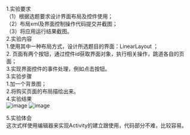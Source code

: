 1.实验要求  
（1）根据选题要求设计界面布局及控件使用；  
（2）布局xml及界面控制操作代码提交并截图；  
（3）将应用运行结果截图。  
2.实验内容  
1.使用其中一种布局方式，设计所选题目的界面：LinearLayout ；  
2. 页面有两个按钮，通过控件id获取界面对象，执行相关操作，跳道各自的页面；  
3.实现界面控件的事件处理，例如点击按钮。  
3.实验步骤    
1.加一个背景图；  
2.将购买页面的布局描绘出来。  
4.实验结果    
![image](https://github.com/llq17727241742/android-labs-2018/blob/master/com1614080901206/shiyan4-1.png)
![image](https://github.com/llq17727241742/android-labs-2018/blob/master/com1614080901206/shiyan4-2.png)

5.实验体会  
这次式样使用编辑器来实现Activity的建立跟使用，代码部分不难，比较容易。
